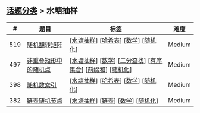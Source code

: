 <!--|This file generated by command(leetcode tag); DO NOT EDIT.            |-->
<!--+----------------------------------------------------------------------+-->
<!--|@author    openset <openset.wang@gmail.com>                           |-->
<!--|@link      https://github.com/openset                                 |-->
<!--|@home      https://github.com/openset/leetcode                        |-->
<!--+----------------------------------------------------------------------+-->

## [话题分类](../README.md) > 水塘抽样

| # | 题目 | 标签 | 难度 |
| :-: | - | - | :-: |
| 519 | [随机翻转矩阵](../../problems/random-flip-matrix) | [[水塘抽样](../reservoir-sampling/README.md)] [[哈希表](../hash-table/README.md)] [[数学](../math/README.md)] [[随机化](../randomized/README.md)]  | Medium |
| 497 | [非重叠矩形中的随机点](../../problems/random-point-in-non-overlapping-rectangles) | [[水塘抽样](../reservoir-sampling/README.md)] [[数学](../math/README.md)] [[二分查找](../binary-search/README.md)] [[有序集合](../ordered-set/README.md)] [[前缀和](../prefix-sum/README.md)] [[随机化](../randomized/README.md)]  | Medium |
| 398 | [随机数索引](../../problems/random-pick-index) | [[水塘抽样](../reservoir-sampling/README.md)] [[哈希表](../hash-table/README.md)] [[数学](../math/README.md)] [[随机化](../randomized/README.md)]  | Medium |
| 382 | [链表随机节点](../../problems/linked-list-random-node) | [[水塘抽样](../reservoir-sampling/README.md)] [[链表](../linked-list/README.md)] [[数学](../math/README.md)] [[随机化](../randomized/README.md)]  | Medium |
